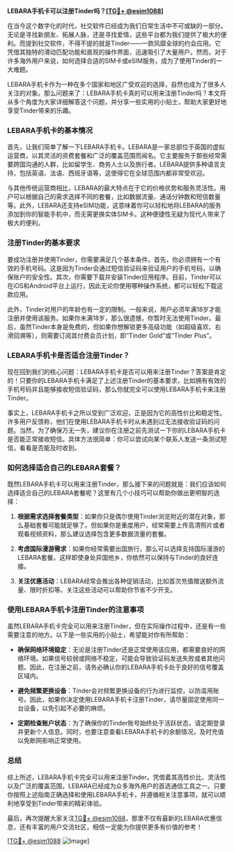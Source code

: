 **LEBARA手机卡可以注册Tinder吗？[[TG💪+ @esim1088](https://t.me/s/esim1088)]**

在当今这个数字化的时代，社交软件已经成为我们日常生活中不可或缺的一部分。无论是寻找新朋友、拓展人脉，还是寻找爱情，这些平台都为我们提供了极大的便利。而提到社交软件，不得不提的就是Tinder——一款风靡全球的约会应用。它凭借其独特的滑动匹配功能和直观的操作界面，迅速吸引了大量用户。然而，对于许多海外用户来说，如何选择合适的SIM卡或eSIM服务，成为了使用Tinder的一大难题。

LEBARA手机卡作为一种在多个国家和地区广受欢迎的选择，自然也成为了很多人关注的对象。那么问题来了：LEBARA手机卡真的可以用来注册Tinder吗？本文将从多个角度为大家详细解答这个问题，并分享一些实用的小贴士，帮助大家更好地享受Tinder带来的乐趣。

### LEBARA手机卡的基本情况

首先，让我们简单了解一下LEBARA手机卡。LEBARA是一家总部位于英国的虚拟运营商，以其灵活的资费套餐和广泛的覆盖范围而闻名。它主要服务于那些经常需要跨国沟通的人群，比如留学生、商务人士以及旅行者。LEBARA提供多种语言支持，包括英语、法语、西班牙语等，这使得它在全球范围内都非常受欢迎。

与其他传统运营商相比，LEBARA的最大特点在于它的价格优势和服务灵活性。用户可以根据自己的需求选择不同的套餐，比如数据流量、通话分钟数和短信数量等。此外，LEBARA还支持eSIM功能，这意味着你可以轻松地将LEBARA的服务添加到你的智能手机中，而无需更换实体SIM卡。这种便捷性无疑为现代人带来了极大的便利。

### 注册Tinder的基本要求

要成功注册并使用Tinder，你需要满足几个基本条件。首先，你必须拥有一个有效的手机号码。这是因为Tinder会通过短信验证码来验证用户的手机号码，以确保账户的安全性。其次，你需要下载并安装Tinder应用程序。目前，Tinder可以在iOS和Android平台上运行，因此无论你使用哪种操作系统，都可以轻松下载这款应用。

此外，Tinder对用户的年龄也有一定的限制。一般来说，用户必须年满18岁才能注册并使用该服务。如果你未满18岁，那么很遗憾，你暂时无法使用Tinder。最后，虽然Tinder本身是免费的，但如果你想解锁更多高级功能（如超级喜欢、右滑回溯等），则需要订阅其付费会员计划，即“Tinder Gold”或“Tinder Plus”。

### LEBARA手机卡是否适合注册Tinder？

现在回到我们的核心问题：LEBARA手机卡是否可以用来注册Tinder？答案是肯定的！只要你的LEBARA手机卡满足了上述注册Tinder的基本要求，比如拥有有效的手机号码并且能够接收短信验证码，那么你就完全可以使用LEBARA手机卡来注册Tinder。

事实上，LEBARA手机卡之所以受到广泛欢迎，正是因为它的高性价比和稳定性。许多用户反馈称，他们在使用LEBARA手机卡时从未遇到过无法接收验证码的问题。当然，为了确保万无一失，建议你在注册之前先测试一下你的LEBARA手机卡是否能正常接收短信。具体方法很简单：你可以尝试向某个联系人发送一条测试短信，看看是否能及时收到。

### 如何选择适合自己的LEBARA套餐？

既然LEBARA手机卡可以用来注册Tinder，那么接下来的问题就是：我们应该如何选择适合自己的LEBARA套餐呢？这里有几个小技巧可以帮助你做出更明智的选择：

1. **根据需求选择套餐类型**：如果你只是偶尔使用Tinder浏览附近的潜在对象，那么基础套餐可能就足够了。但如果你是重度用户，经常需要上传高清照片或者观看视频资料，那么建议选择包含更多数据流量的套餐。
   
2. **考虑国际漫游需求**：如果你经常需要出国旅行，那么可以选择支持国际漫游的LEBARA套餐。这样即使身处异国他乡，你依然可以保持与Tinder的良好连接。

3. **关注优惠活动**：LEBARA经常会推出各种促销活动，比如首次充值赠送额外流量、限时折扣等。关注这些活动可以帮助你节省不少开支。

### 使用LEBARA手机卡注册Tinder的注意事项

虽然LEBARA手机卡完全可以用来注册Tinder，但在实际操作过程中，还是有一些需要注意的地方。以下是一些实用的小贴士，希望能对你有所帮助：

- **确保网络环境稳定**：无论是注册Tinder还是正常使用该应用，都需要良好的网络环境。如果信号较弱或网络不稳定，可能会导致验证码发送失败或者其他问题。因此，在注册之前，请务必确认你的LEBARA手机卡处于良好的信号覆盖区域内。

- **避免频繁更换设备**：Tinder会对频繁更换设备的行为进行监控，以防滥用账号。因此，如果你决定使用LEBARA手机卡注册Tinder，请尽量固定使用同一台设备，以免引起不必要的麻烦。

- **定期检查账户状态**：为了确保你的Tinder账号始终处于活跃状态，请定期登录并更新个人信息。同时，也要注意查看LEBARA手机卡的余额情况，及时充值以免断网影响正常使用。

### 总结

综上所述，LEBARA手机卡完全可以用来注册Tinder。凭借着其高性价比、灵活性以及广泛的覆盖范围，LEBARA已经成为众多海外用户的首选通信工具之一。只要你按照上述指南正确选择和使用LEBARA手机卡，并遵循相关注意事项，就可以顺利地享受到Tinder带来的精彩体验。

最后，再次提醒大家关注[TG💪+ @esim1088](https://t.me/s/esim1088)，那里不仅有最新的LEBARA优惠信息，还有丰富的用户交流社区，相信一定能为你提供更多有价值的参考！

[[TG💪+ @esim1088](https://t.me/s/esim1088) ![Image](https://i.postimg.cc/4NQfJmqS/Snipaste-2025-05-13-00-14-12.png)]